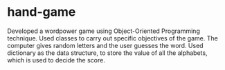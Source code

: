 # hand-game
Developed a wordpower game using Object-Oriented Programming technique.
Used classes to carry out specific objectives of the game. 
The computer gives random letters and the user guesses the word.
Used dictionary as the data structure, to store the value of all the alphabets, which is used to decide the score.
